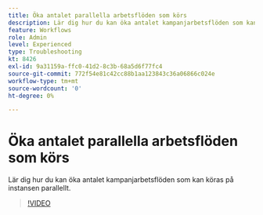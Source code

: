 ```yaml
---
title: Öka antalet parallella arbetsflöden som körs
description: Lär dig hur du kan öka antalet kampanjarbetsflöden som kan köras på instansen parallellt.
feature: Workflows
role: Admin
level: Experienced
type: Troubleshooting
kt: 8426
exl-id: 9a31159a-ffc0-41d2-8c3b-68a5d6f77fc4
source-git-commit: 772f54e81c42cc88b1aa123843c36a06866c024e
workflow-type: tm+mt
source-wordcount: '0'
ht-degree: 0%

---
```


# Öka antalet parallella arbetsflöden som körs

Lär dig hur du kan öka antalet kampanjarbetsflöden som kan köras på instansen parallellt.

>[!VIDEO](https://video.tv.adobe.com/v/335982?quality=12)
